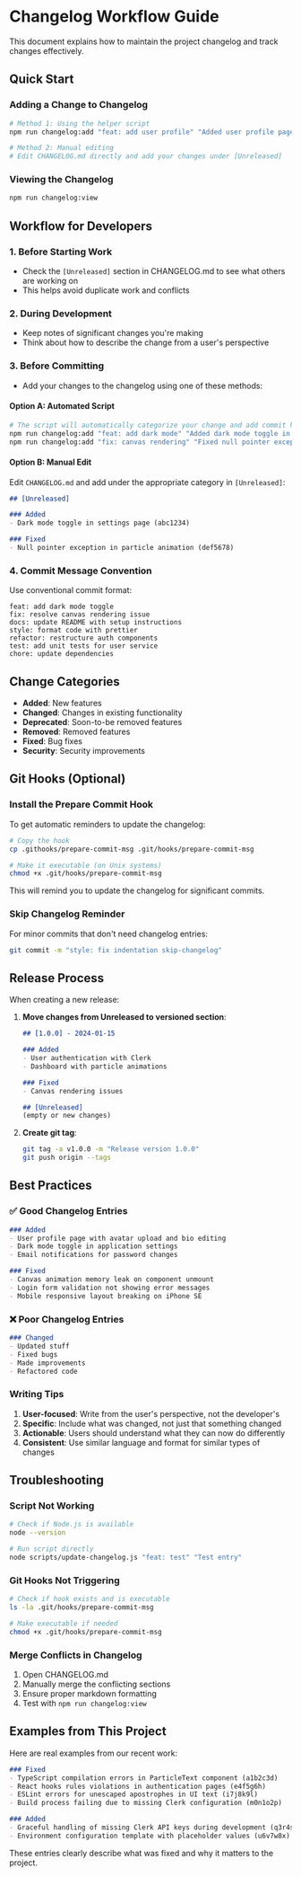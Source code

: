 # Changelog Workflow Guide

This document explains how to maintain the project changelog and track changes effectively.

## Quick Start

### Adding a Change to Changelog

```bash
# Method 1: Using the helper script
npm run changelog:add "feat: add user profile" "Added user profile page with avatar upload"

# Method 2: Manual editing
# Edit CHANGELOG.md directly and add your changes under [Unreleased]
```

### Viewing the Changelog

```bash
npm run changelog:view
```

## Workflow for Developers

### 1. Before Starting Work
- Check the `[Unreleased]` section in CHANGELOG.md to see what others are working on
- This helps avoid duplicate work and conflicts

### 2. During Development
- Keep notes of significant changes you're making
- Think about how to describe the change from a user's perspective

### 3. Before Committing
- Add your changes to the changelog using one of these methods:

#### Option A: Automated Script
```bash
# The script will automatically categorize your change and add commit hash
npm run changelog:add "feat: add dark mode" "Added dark mode toggle in settings page"
npm run changelog:add "fix: canvas rendering" "Fixed null pointer exception in particle animation"
```

#### Option B: Manual Edit
Edit `CHANGELOG.md` and add under the appropriate category in `[Unreleased]`:

```markdown
## [Unreleased]

### Added
- Dark mode toggle in settings page (abc1234)

### Fixed
- Null pointer exception in particle animation (def5678)
```

### 4. Commit Message Convention

Use conventional commit format:
```
feat: add dark mode toggle
fix: resolve canvas rendering issue
docs: update README with setup instructions
style: format code with prettier
refactor: restructure auth components
test: add unit tests for user service
chore: update dependencies
```

## Change Categories

- **Added**: New features
- **Changed**: Changes in existing functionality  
- **Deprecated**: Soon-to-be removed features
- **Removed**: Removed features
- **Fixed**: Bug fixes
- **Security**: Security improvements

## Git Hooks (Optional)

### Install the Prepare Commit Hook

To get automatic reminders to update the changelog:

```bash
# Copy the hook
cp .githooks/prepare-commit-msg .git/hooks/prepare-commit-msg

# Make it executable (on Unix systems)
chmod +x .git/hooks/prepare-commit-msg
```

This will remind you to update the changelog for significant commits.

### Skip Changelog Reminder

For minor commits that don't need changelog entries:

```bash
git commit -m "style: fix indentation skip-changelog"
```

## Release Process

When creating a new release:

1. **Move changes from Unreleased to versioned section**:
   ```markdown
   ## [1.0.0] - 2024-01-15
   
   ### Added
   - User authentication with Clerk
   - Dashboard with particle animations
   
   ### Fixed
   - Canvas rendering issues
   
   ## [Unreleased]
   (empty or new changes)
   ```

2. **Create git tag**:
   ```bash
   git tag -a v1.0.0 -m "Release version 1.0.0"
   git push origin --tags
   ```

## Best Practices

### ✅ Good Changelog Entries

```markdown
### Added
- User profile page with avatar upload and bio editing
- Dark mode toggle in application settings
- Email notifications for password changes

### Fixed
- Canvas animation memory leak on component unmount
- Login form validation not showing error messages
- Mobile responsive layout breaking on iPhone SE
```

### ❌ Poor Changelog Entries

```markdown
### Changed
- Updated stuff
- Fixed bugs
- Made improvements
- Refactored code
```

### Writing Tips

1. **User-focused**: Write from the user's perspective, not the developer's
2. **Specific**: Include what was changed, not just that something changed
3. **Actionable**: Users should understand what they can now do differently
4. **Consistent**: Use similar language and format for similar types of changes

## Troubleshooting

### Script Not Working

```bash
# Check if Node.js is available
node --version

# Run script directly
node scripts/update-changelog.js "feat: test" "Test entry"
```

### Git Hooks Not Triggering

```bash
# Check if hook exists and is executable
ls -la .git/hooks/prepare-commit-msg

# Make executable if needed
chmod +x .git/hooks/prepare-commit-msg
```

### Merge Conflicts in Changelog

1. Open CHANGELOG.md
2. Manually merge the conflicting sections
3. Ensure proper markdown formatting
4. Test with `npm run changelog:view`

## Examples from This Project

Here are real examples from our recent work:

```markdown
### Fixed
- TypeScript compilation errors in ParticleText component (a1b2c3d)
- React hooks rules violations in authentication pages (e4f5g6h)
- ESLint errors for unescaped apostrophes in UI text (i7j8k9l)
- Build process failing due to missing Clerk configuration (m0n1o2p)

### Added
- Graceful handling of missing Clerk API keys during development (q3r4s5t)
- Environment configuration template with placeholder values (u6v7w8x)
```

These entries clearly describe what was fixed and why it matters to the project.